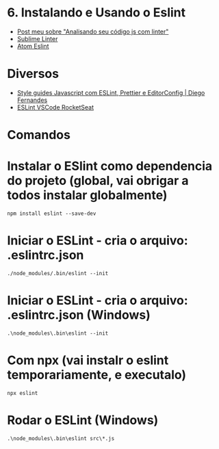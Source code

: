 # 6. Instalando e Usando o Eslint
- [Post meu sobre "Analisando seu código js com linter"](https://willianjusten.com.br/analisando-seu-codigo-js-com-linter/)
- [Sublime Linter](http://www.sublimelinter.com/en/latest/)
- [Atom Eslint](https://github.com/AtomLinter/linter-eslint)

# Diversos
- [Style guides Javascript com ESLint, Prettier e EditorConfig | Diego Fernandes](https://www.youtube.com/watch?v=TI4v4Y8yRjw)
- [ESLint VSCode RocketSeat](https://github.com/Rocketseat/youtube-style-guide-javascript)

# Comandos

# Instalar o ESlint como dependencia do projeto (global, vai obrigar a todos instalar globalmente)
```
npm install eslint --save-dev
```
# Iniciar o ESLint - cria o arquivo: .eslintrc.json
```
./node_modules/.bin/eslint --init
```
# Iniciar o ESLint - cria o arquivo: .eslintrc.json (Windows)
```
.\node_modules\.bin\eslint --init
```

# Com npx (vai instalr o eslint temporariamente, e executalo)
```
npx eslint
```

# Rodar o ESLint (Windows)
```
.\node_modules\.bin\eslint src\*.js
```
